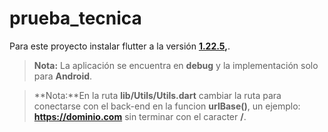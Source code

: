 # prueba_tecnica

Para este proyecto instalar flutter  a la versión **[1.22.5](https://flutter.dev/docs/development/tools/sdk/releases),**. 

> **Nota:** La aplicación se encuentra en **debug** y la implementación solo para **Android**.
>

> **Nota:**En la ruta **lib/Utils/Utils.dart** cambiar la ruta para conectarse con el back-end en la funcion  **urlBase()**, un ejemplo: **https://dominio.com** sin terminar con el caracter **/**.
>